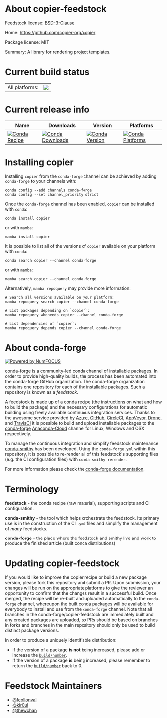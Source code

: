 About copier-feedstock
======================

Feedstock license: [BSD-3-Clause](https://github.com/conda-forge/copier-feedstock/blob/main/LICENSE.txt)

Home: https://github.com/copier-org/copier

Package license: MIT

Summary: A library for rendering project templates.

Current build status
====================


<table><tr><td>All platforms:</td>
    <td>
      <a href="https://dev.azure.com/conda-forge/feedstock-builds/_build/latest?definitionId=16612&branchName=main">
        <img src="https://dev.azure.com/conda-forge/feedstock-builds/_apis/build/status/copier-feedstock?branchName=main">
      </a>
    </td>
  </tr>
</table>

Current release info
====================

| Name | Downloads | Version | Platforms |
| --- | --- | --- | --- |
| [![Conda Recipe](https://img.shields.io/badge/recipe-copier-green.svg)](https://anaconda.org/conda-forge/copier) | [![Conda Downloads](https://img.shields.io/conda/dn/conda-forge/copier.svg)](https://anaconda.org/conda-forge/copier) | [![Conda Version](https://img.shields.io/conda/vn/conda-forge/copier.svg)](https://anaconda.org/conda-forge/copier) | [![Conda Platforms](https://img.shields.io/conda/pn/conda-forge/copier.svg)](https://anaconda.org/conda-forge/copier) |

Installing copier
=================

Installing `copier` from the `conda-forge` channel can be achieved by adding `conda-forge` to your channels with:

```
conda config --add channels conda-forge
conda config --set channel_priority strict
```

Once the `conda-forge` channel has been enabled, `copier` can be installed with `conda`:

```
conda install copier
```

or with `mamba`:

```
mamba install copier
```

It is possible to list all of the versions of `copier` available on your platform with `conda`:

```
conda search copier --channel conda-forge
```

or with `mamba`:

```
mamba search copier --channel conda-forge
```

Alternatively, `mamba repoquery` may provide more information:

```
# Search all versions available on your platform:
mamba repoquery search copier --channel conda-forge

# List packages depending on `copier`:
mamba repoquery whoneeds copier --channel conda-forge

# List dependencies of `copier`:
mamba repoquery depends copier --channel conda-forge
```


About conda-forge
=================

[![Powered by
NumFOCUS](https://img.shields.io/badge/powered%20by-NumFOCUS-orange.svg?style=flat&colorA=E1523D&colorB=007D8A)](https://numfocus.org)

conda-forge is a community-led conda channel of installable packages.
In order to provide high-quality builds, the process has been automated into the
conda-forge GitHub organization. The conda-forge organization contains one repository
for each of the installable packages. Such a repository is known as a *feedstock*.

A feedstock is made up of a conda recipe (the instructions on what and how to build
the package) and the necessary configurations for automatic building using freely
available continuous integration services. Thanks to the awesome service provided by
[Azure](https://azure.microsoft.com/en-us/services/devops/), [GitHub](https://github.com/),
[CircleCI](https://circleci.com/), [AppVeyor](https://www.appveyor.com/),
[Drone](https://cloud.drone.io/welcome), and [TravisCI](https://travis-ci.com/)
it is possible to build and upload installable packages to the
[conda-forge](https://anaconda.org/conda-forge) [Anaconda-Cloud](https://anaconda.org/)
channel for Linux, Windows and OSX respectively.

To manage the continuous integration and simplify feedstock maintenance
[conda-smithy](https://github.com/conda-forge/conda-smithy) has been developed.
Using the ``conda-forge.yml`` within this repository, it is possible to re-render all of
this feedstock's supporting files (e.g. the CI configuration files) with ``conda smithy rerender``.

For more information please check the [conda-forge documentation](https://conda-forge.org/docs/).

Terminology
===========

**feedstock** - the conda recipe (raw material), supporting scripts and CI configuration.

**conda-smithy** - the tool which helps orchestrate the feedstock.
                   Its primary use is in the construction of the CI ``.yml`` files
                   and simplify the management of *many* feedstocks.

**conda-forge** - the place where the feedstock and smithy live and work to
                  produce the finished article (built conda distributions)


Updating copier-feedstock
=========================

If you would like to improve the copier recipe or build a new
package version, please fork this repository and submit a PR. Upon submission,
your changes will be run on the appropriate platforms to give the reviewer an
opportunity to confirm that the changes result in a successful build. Once
merged, the recipe will be re-built and uploaded automatically to the
`conda-forge` channel, whereupon the built conda packages will be available for
everybody to install and use from the `conda-forge` channel.
Note that all branches in the conda-forge/copier-feedstock are
immediately built and any created packages are uploaded, so PRs should be based
on branches in forks and branches in the main repository should only be used to
build distinct package versions.

In order to produce a uniquely identifiable distribution:
 * If the version of a package **is not** being increased, please add or increase
   the [``build/number``](https://docs.conda.io/projects/conda-build/en/latest/resources/define-metadata.html#build-number-and-string).
 * If the version of a package **is** being increased, please remember to return
   the [``build/number``](https://docs.conda.io/projects/conda-build/en/latest/resources/define-metadata.html#build-number-and-string)
   back to 0.

Feedstock Maintainers
=====================

* [@fcollonval](https://github.com/fcollonval/)
* [@kir0ul](https://github.com/kir0ul/)
* [@thewchan](https://github.com/thewchan/)

